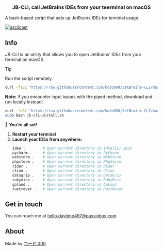 <div align="center">
  <h3>JB-CLI, call JetBrains IDEs from your teerminal on macOS</h3>
</div>

A bash-based script that sets up JetBrains IDEs for terminal usage.

[![asciicast](https://asciinema.org/a/VUqcxynEWHsresXSDpRvlICQ9.svg)](https://asciinema.org/a/VUqcxynEWHsresXSDpRvlICQ9)

## Info
*JB-CLI* is an utility that allows you to open JetBrains' IDEs from your terminal on macOS.

> [!TIP]
> Run the script remotely.
> 
> ```bash
> curl -fsSL "https://raw.githubusercontent.com/kodo000/JetBrains-CLI/master/main.sh" | sudo bash
> ```
> 
> **Note:** If you encounter input issues with the piped method, download and run locally instead:
> ```bash
> curl -fsSL "https://raw.githubusercontent.com/kodo000/JetBrains-CLI/master/main.sh" -o jb-cli.sh
> sudo bash jb-cli-install.sh
> ```
>
> 🚀 **You're all set!**
> 
> 1. **Restart your terminal**
> 2. **Launch your IDEs from anywhere:**
>    ```bash
>    idea .        # Open current directory in IntelliJ IDEA
>    pycharm .     # Open current directory in PyCharm
>    webstorm .    # Open current directory in WebStorm
>    phpstorm .    # Open current directory in PhpStorm
>    rider .       # Open current directory in Rider
>    clion .       # Open current directory in CLion
>    datagrip .    # Open current directory in DataGrip
>    rubymine .    # Open current directory in RubyMine
>    goland .      # Open current directory in GoLand
>    rustrover .   # Open current directory in RustRover
>    ```

## Get in touch
You can reach me at hello.daytime497@passinbox.com

## About
Made by [コード:000](https://github.com/kodo000)
